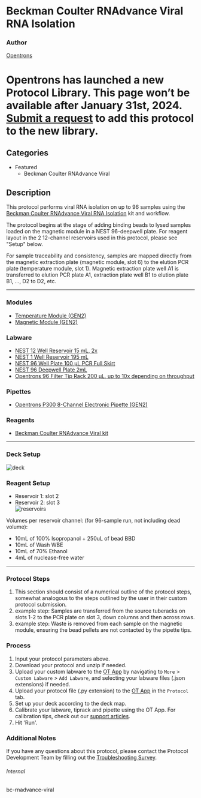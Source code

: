 # Beckman Coulter RNAdvance Viral RNA Isolation

### Author
[Opentrons](https://opentrons.com/)


# Opentrons has launched a new Protocol Library. This page won’t be available after January 31st, 2024. [Submit a request](https://docs.google.com/forms/d/e/1FAIpQLSdYYp9QCKow4nn0KlCVsMS3HX0eJ0N9O7-erajKvcpT0lWbSg/viewform) to add this protocol to the new library.

## Categories
* Featured
    * Beckman Coulter RNAdvance Viral

## Description
This protocol performs viral RNA isolation on up to 96 samples using the [Beckman Coulter RNAdvance Viral RNA Isolation](https://www.beckman.com/reagents/genomic/rna-isolation/viral/c63510) kit and workflow.

The protocol begins at the stage of adding binding beads to lysed samples loaded on the magnetic module in a NEST 96-deepwell plate. For reagent layout in the 2 12-channel reservoirs used in this protocol, please see "Setup" below.

For sample traceability and consistency, samples are mapped directly from the magnetic extraction plate (magnetic module, slot 6) to the elution PCR plate (temperature module, slot 1). Magnetic extraction plate well A1 is transferred to elution PCR plate A1, extraction plate well B1 to elution plate B1, ..., D2 to D2, etc.

---

### Modules
* [Temperature Module (GEN2)](https://shop.opentrons.com/collections/hardware-modules/products/tempdeck)
* [Magnetic Module (GEN2)](https://shop.opentrons.com/collections/hardware-modules/products/magdeck)

### Labware
* [NEST 12 Well Reservoir 15 mL, 2x](https://labware.opentrons.com/nest_12_reservoir_15ml)
* [NEST 1 Well Reservoir 195 mL](https://labware.opentrons.com/nest_1_reservoir_195ml)
* [NEST 96 Well Plate 100 µL PCR Full Skirt](https://labware.opentrons.com/nest_96_wellplate_100ul_pcr_full_skirt)
* [NEST 96 Deepwell Plate 2mL](https://labware.opentrons.com/nest_96_wellplate_2ml_deep)
* [Opentrons 96 Filter Tip Rack 200 µL, up to 10x depending on throughput](https://shop.opentrons.com/collections/opentrons-tips/products/opentrons-200ul-filter-tips)

### Pipettes
* [Opentrons P300 8-Channel Electronic Pipette (GEN2)](https://shop.opentrons.com/collections/ot-2-pipettes/products/8-channel-electronic-pipette)

### Reagents
* [Beckman Coulter RNAdvance Viral kit](https://www.beckman.com/reagents/genomic/rna-isolation/viral/c63510)

---

### Deck Setup
![deck](https://opentrons-protocol-library-website.s3.amazonaws.com/custom-README-images/bc-rnadvance-viral/Screen+Shot+2021-02-23+at+2.47.23+PM.png)

### Reagent Setup
* Reservoir 1: slot 2
* Reservoir 2: slot 3  
![reservoirs](https://opentrons-protocol-library-website.s3.amazonaws.com/custom-README-images/bc-rnadvance-viral/Screen+Shot+2021-02-10+at+3.48.53+PM.png)

Volumes per reservoir channel: (for 96-sample run, not including dead volume):
* 10mL of 100% Isopropanol + 250uL of bead BBD
* 10mL of Wash WBE
* 10mL of 70% Ethanol
* 4mL of nuclease-free water

---

### Protocol Steps
1. This section should consist of a numerical outline of the protocol steps, somewhat analogous to the steps outlined by the user in their custom protocol submission.
2. example step: Samples are transferred from the source tuberacks on slots 1-2 to the PCR plate on slot 3, down columns and then across rows.
3. example step: Waste is removed from each sample on the magnetic module, ensuring the bead pellets are not contacted by the pipette tips.

### Process
1. Input your protocol parameters above.
2. Download your protocol and unzip if needed.
3. Upload your custom labware to the [OT App](https://opentrons.com/ot-app) by navigating to `More` > `Custom Labware` > `Add Labware`, and selecting your labware files (.json extensions) if needed.
4. Upload your protocol file (.py extension) to the [OT App](https://opentrons.com/ot-app) in the `Protocol` tab.
5. Set up your deck according to the deck map.
6. Calibrate your labware, tiprack and pipette using the OT App. For calibration tips, check out our [support articles](https://support.opentrons.com/en/collections/1559720-guide-for-getting-started-with-the-ot-2).
7. Hit 'Run'.

### Additional Notes
If you have any questions about this protocol, please contact the Protocol Development Team by filling out the [Troubleshooting Survey](https://protocol-troubleshooting.paperform.co/).

###### Internal
bc-rnadvance-viral
